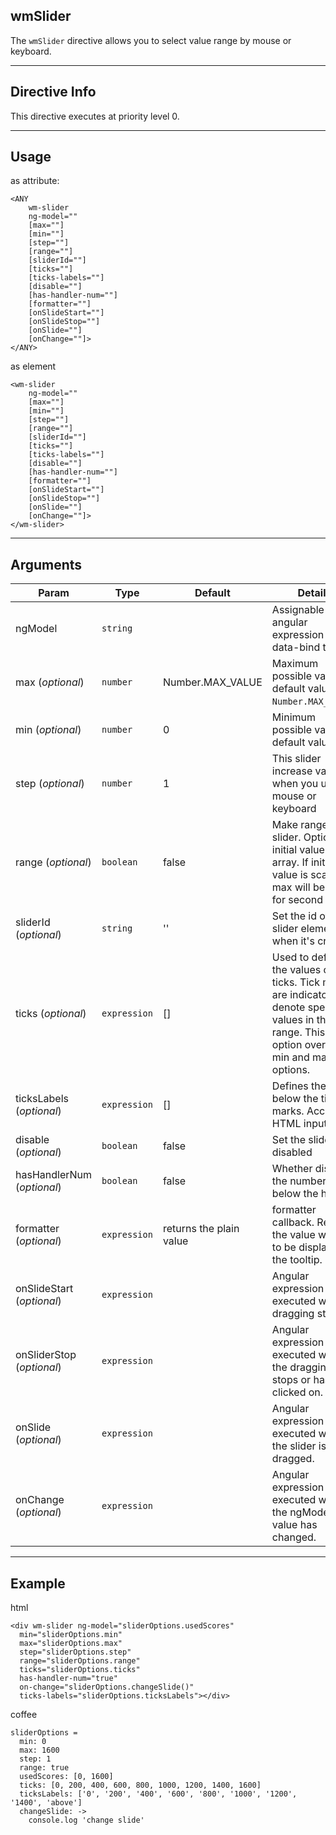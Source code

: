 ## wmSlider
The `wmSlider` directive allows you to select value range by mouse or keyboard.

---

## Directive Info
This directive executes at priority level 0.

---

## Usage
as attribute:
```
<ANY
    wm-slider
    ng-model=""
    [max=""]
    [min=""]
    [step=""]
    [range=""]
    [sliderId=""]
    [ticks=""]
    [ticks-labels=""]
    [disable=""]
    [has-handler-num=""]
    [formatter=""]
    [onSlideStart=""]
    [onSlideStop=""]
    [onSlide=""]
    [onChange=""]>
</ANY>
```
as element
```
<wm-slider
    ng-model=""
    [max=""]
    [min=""]
    [step=""]
    [range=""]
    [sliderId=""]
    [ticks=""]
    [ticks-labels=""]
    [disable=""]
    [has-handler-num=""]
    [formatter=""]
    [onSlideStart=""]
    [onSlideStop=""]
    [onSlide=""]
    [onChange=""]>
</wm-slider>
```

---

## Arguments
Param | Type | Default | Details
----- | ---- | ------ | ----
ngModel                    | `string`     | |Assignable angular expression to data-bind to.
max (*optional*)           | `number`     | Number.MAX_VALUE | Maximum possible value, default value `Number.MAX_VALUE`.
min (*optional*)           | `number`     | 0     | Minimum possible value, default value is 0.
step (*optional*)          | `number`     | 1     | This slider increase value when you use mouse or keyboard
range (*optional*)         | `boolean`    | false | Make range slider. Optional if initial value is an array. If initial value is scalar, max will be used for second value.
sliderId (*optional*)      | `string`     | ''    | Set the id of the slider element when it's created
ticks (*optional*)         | `expression` | []    | Used to define the values of ticks. Tick marks are indicators to denote special values in the range. This option overwrites min and max options.
ticksLabels (*optional*)   | `expression` | []    | Defines the labels below the tick marks. Accepts HTML input.
disable (*optional*)       | `boolean`    | false | Set the slider disabled
hasHandlerNum (*optional*) | `boolean`    | false | Whether display the number below the handle
formatter (*optional*)     | `expression` | returns the plain value | formatter callback. Return the value wanted to be displayed in the tooltip.
onSlideStart (*optional*)  | `expression` | | Angular expression to be executed when dragging starts.
onSliderStop (*optional*)  | `expression` | | Angular expression to be executed when the dragging stops or has been clicked on.
onSlide (*optional*)       | `expression` | | Angular expression to be executed when the slider is dragged.
onChange (*optional*)      | `expression` | | Angular expression to be executed when the ngModel value has changed.

---

## Example
html
```
<div wm-slider ng-model="sliderOptions.usedScores"
  min="sliderOptions.min"
  max="sliderOptions.max"
  step="sliderOptions.step"
  range="sliderOptions.range"
  ticks="sliderOptions.ticks"
  has-handler-num="true"
  on-change="sliderOptions.changeSlide()"
  ticks-labels="sliderOptions.ticksLabels"></div>
```

coffee
```
sliderOptions =
  min: 0
  max: 1600
  step: 1
  range: true
  usedScores: [0, 1600]
  ticks: [0, 200, 400, 600, 800, 1000, 1200, 1400, 1600]
  ticksLabels: ['0', '200', '400', '600', '800', '1000', '1200', '1400', 'above']
  changeSlide: ->
    console.log 'change slide'
```